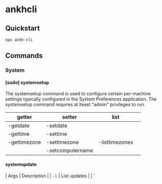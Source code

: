 # ankhcli

## Quickstart

```bash
npx ankh-cli
```

## Commands

### System

#### [sudo] systemsetup

The systemsetup command is used to configure certain per-machine settings typically configured in the System Preferences application.  The systemsetup command requires at lleast "admin" privileges to run.

| getter                 | setter            | list             |               |
|------------------------|-------------------|------------------|---------------|
| -getdate               | -setdate          |                  |               |
| -gettime               | -settime          |                  |               |
| -gettimezone           | -settimezone      | -listtimezones   |               |
|                        | -setcomputername  |                  |               |

#### systemupdate

| Args        | Description  |
| `-l`       | List updates |
| `
